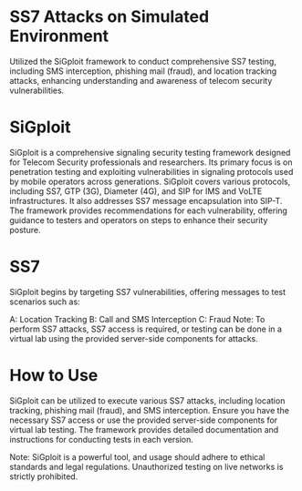 # **SS7 Attacks on Simulated Environment**
Utilized the SiGploit framework to conduct comprehensive SS7 testing, including SMS interception, phishing mail (fraud), and location tracking attacks, enhancing understanding and awareness of telecom security vulnerabilities.

# **SiGploit**
SiGploit is a comprehensive signaling security testing framework designed for Telecom Security professionals and researchers. Its primary focus is on penetration testing and exploiting vulnerabilities in signaling protocols used by mobile operators across generations. SiGploit covers various protocols, including SS7, GTP (3G), Diameter (4G), and SIP for IMS and VoLTE infrastructures. It also addresses SS7 message encapsulation into SIP-T. The framework provides recommendations for each vulnerability, offering guidance to testers and operators on steps to enhance their security posture.

# **SS7**
SiGploit begins by targeting SS7 vulnerabilities, offering messages to test scenarios such as:

A: Location Tracking
B: Call and SMS Interception
C: Fraud
Note: To perform SS7 attacks, SS7 access is required, or testing can be done in a virtual lab using the provided server-side components for attacks.

# How to Use
SiGploit can be utilized to execute various SS7 attacks, including location tracking, phishing mail (fraud), and SMS interception. Ensure you have the necessary SS7 access or use the provided server-side components for virtual lab testing. The framework provides detailed documentation and instructions for conducting tests in each version.

Note: SiGploit is a powerful tool, and usage should adhere to ethical standards and legal regulations. Unauthorized testing on live networks is strictly prohibited.
